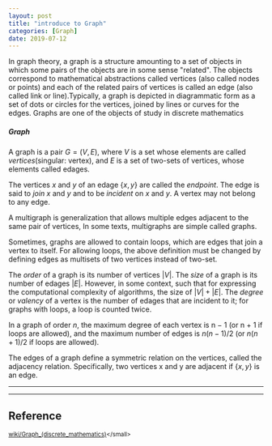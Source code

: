 ```yaml
---
layout: post
title: "introduce to Graph"
categories: [Graph]
date: 2019-07-12
---
```

In graph theory, a graph is a structure amounting to a set of objects in which some pairs of the objects are in some sense "related". The objects correspond to mathematical abstractions called vertices (also called nodes or points) and each of the related pairs of vertices is called an edge (also called link or line).Typically, a graph is depicted in diagrammatic form as a set of dots or circles for the vertices, joined by lines or curves for the edges. Graphs are one of the objects of study in discrete mathematics


##### Graph
A graph is a pair $G = (V, E)$, where $V$ is a set whose elements are called *vertices*(singular: vertex), and $E$ is a set of two-sets of vertices, whose elements called edages.  

The vertices $x$ and $y$ of an edage {$x, y$} are called the *endpoint*. The edge is said to *join* $x$ and $y$ and to be *incident* on $x$ and $y$. A vertex may not belong to any edge.

A multigraph is generalization that allows multiple edges adjacent to the same pair of vertices, In some texts, multigraphs are simple called graphs.

Sometimes, graphs are allowed to contain loops, which are edges that join a vertex to itself. For allowing loops, the above definition must be changed by defining edges as multisets of two vertices instead of two-set.  

The *order* of a graph is its number of vertices $|V|$. The *size* of a graph is its number of edages $|E|$. However, in some context, such that for expressing the computational complexity of algorithms, the size of $|V|+|E|$. The *degree* or *valency* of a vertex is the number of edages that are incident to it; for graphs with loops, a loop is counted twice.  

In a graph of order $n$, the maximum degree of each vertex is n − 1 (or n + 1 if loops are allowed), and the maximum number of edges is $n(n − 1)/2$ (or $n(n + 1)/2$ if loops are allowed).  

The edges of a graph define a symmetric relation on the vertices, called the adjacency relation. Specifically, two vertices x and y are adjacent if {$x, y$} is an edge.

















---


---

<h2>Reference</h2>

<small>[wiki/Graph_(discrete_mathematics)](https://en.wikipedia.org/wiki/Graph_(discrete_mathematics))</small>
